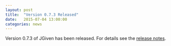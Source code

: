 ```yaml
---
layout: post
title:  "Version 0.7.3 Released"
date:   2015-07-04 13:00:00
categories: news
---
```

Version 0.7.3 of JGiven has been released. For details see the [release notes](https://github.com/TNG/JGiven/releases/tag/v0.7.3).

[jgiven-gh]: https://github.com/TNG/JGiven
[jgiven]:    https://jgiven.org
